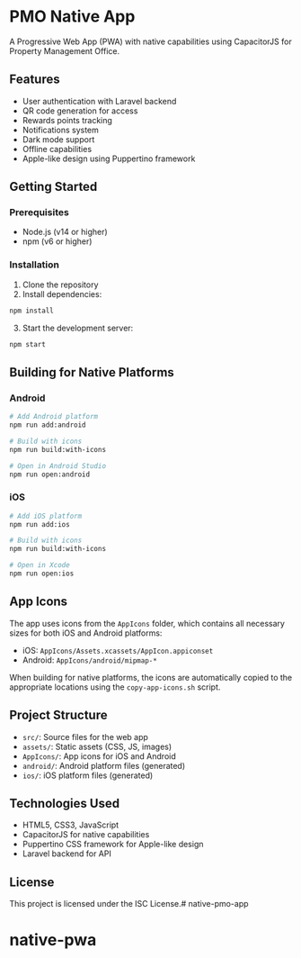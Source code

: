 # PMO Native App

A Progressive Web App (PWA) with native capabilities using CapacitorJS for Property Management Office.

## Features

- User authentication with Laravel backend
- QR code generation for access
- Rewards points tracking
- Notifications system
- Dark mode support
- Offline capabilities
- Apple-like design using Puppertino framework

## Getting Started

### Prerequisites

- Node.js (v14 or higher)
- npm (v6 or higher)

### Installation

1. Clone the repository
2. Install dependencies:

```bash
npm install
```

3. Start the development server:

```bash
npm start
```

## Building for Native Platforms

### Android

```bash
# Add Android platform
npm run add:android

# Build with icons
npm run build:with-icons

# Open in Android Studio
npm run open:android
```

### iOS

```bash
# Add iOS platform
npm run add:ios

# Build with icons
npm run build:with-icons

# Open in Xcode
npm run open:ios
```

## App Icons

The app uses icons from the `AppIcons` folder, which contains all necessary sizes for both iOS and Android platforms:

- iOS: `AppIcons/Assets.xcassets/AppIcon.appiconset`
- Android: `AppIcons/android/mipmap-*`

When building for native platforms, the icons are automatically copied to the appropriate locations using the `copy-app-icons.sh` script.

## Project Structure

- `src/`: Source files for the web app
- `assets/`: Static assets (CSS, JS, images)
- `AppIcons/`: App icons for iOS and Android
- `android/`: Android platform files (generated)
- `ios/`: iOS platform files (generated)

## Technologies Used

- HTML5, CSS3, JavaScript
- CapacitorJS for native capabilities
- Puppertino CSS framework for Apple-like design
- Laravel backend for API

## License

This project is licensed under the ISC License.# native-pmo-app
# native-pwa
